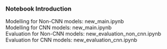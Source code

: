 ### Notebook Introduction
Modelling for Non-CNN models: new_main.ipynb  
Modelling for CNN models: new_main.ipynb  
Evaluation for Non-CNN models: new_evaluation_non_cnn.ipynb  
Evaluation for CNN models: new_evaluation_cnn.ipynb
